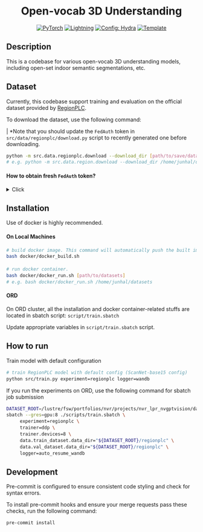 <div align="center">

# Open-vocab 3D Understanding

<a href="https://pytorch.org/get-started/locally/"><img alt="PyTorch" src="https://img.shields.io/badge/PyTorch-ee4c2c?logo=pytorch&logoColor=white"></a>
<a href="https://pytorchlightning.ai/"><img alt="Lightning" src="https://img.shields.io/badge/-Lightning-792ee5?logo=pytorchlightning&logoColor=white"></a>
<a href="https://hydra.cc/"><img alt="Config: Hydra" src="https://img.shields.io/badge/Config-Hydra-89b8cd"></a>
<a href="https://github.com/ashleve/lightning-hydra-template"><img alt="Template" src="https://img.shields.io/badge/-Lightning--Hydra--Template-017F2F?style=flat&logo=github&labelColor=gray"></a><br>

<!-- [![Paper](http://img.shields.io/badge/paper-arxiv.1001.2234-B31B1B.svg)](https://www.nature.com/articles/nature14539)
[![Conference](http://img.shields.io/badge/AnyConference-year-4b44ce.svg)](https://papers.nips.cc/paper/2020) -->

</div>

## Description

This is a codebase for various open-vocab 3D understanding models, including open-set indoor semantic segmentations, etc.

## Dataset

Currently, this codebase support training and evaluation on the official dataset provided by [RegionPLC](https://github.com/CVMI-Lab/PLA/tree/regionplc).

To download the dataset, use the following command:

| \*Note that you should update the `FedAuth` token in `src/data/regionplc/download.py` script to recently generated one before downloading.

```bash
python -m src.data.regionplc.download --download_dir [path/to/save/dataset]
# e.g. python -m src.data.region.download --download_dir /home/junhal/datasets/regionplc
```

#### How to obtain fresh `FedAuth` token?
<details><summary>Click</summary>

1. Open the following [link](https://connecthkuhk-my.sharepoint.com/personal/jhyang13_connect_hku_hk/_layouts/15/onedrive.aspx?id=%2Fpersonal%2Fjhyang13%5Fconnect%5Fhku%5Fhk%2FDocuments%2Fpretrained%5Fmodels%2Fregionplc%2Fcaption%5Ffiles%2Fscannet&ga=1) on Google Chrome.

2. Open developer tool and head to the Network tab. Apply `Doc` filter

3. Click a checkbox of some large file, such as `scannet_caption_idx_detic_and_sw_125k_iou0.3.pkl`

4. Click Download button above

<!-- ![alt text](assets/image.png) -->

<img src="assets/image.png" height="400">

5. Cancel the download process

6. Search for download payload on the Network tab

7. Click right mouse button and click `Copy as cURL`

<!-- ![alt text](assets/image-1.png) -->

<img src='assets/image-1.png' height="400">

08. Paste the copied cURL command somewhere and search for `FedAuth` token.

09. Update `FedAuth` variable in `src/data/regionplc/download.py` to new one.

10. Execute the above download command.
</details>

## Installation

Use of docker is highly recommended.

#### On Local Machines

```bash
# build docker image. This command will automatically push the built image to GitLab registry
bash docker/docker_build.sh

# run docker container.
bash docker/docker_run.sh [path/to/datasets]
# e.g. bash docker/docker_run.sh /home/junhal/datasets
```

#### ORD

On ORD cluster, all the installation and docker container-related stuffs are located in sbatch script: `script/train.sbatch`

Update appropriate variables in `script/train.sbatch` script.

## How to run

Train model with default configuration

```bash
# train RegionPLC model with default config (ScanNet-base15 config)
python src/train.py experiment=regionplc logger=wandb
```

If you run the experiments on ORD, use the following command for sbatch job submission

```bash
DATASET_ROOT=/lustre/fsw/portfolios/nvr/projects/nvr_lpr_nvgptvision/datasets
sbatch --gres=gpu:8 ./scripts/train.sbatch \
     experiment=regionplc \
     trainer=ddp \
     trainer.devices=8 \
     data.train_dataset.data_dir="${DATASET_ROOT}/regionplc" \
     data.val_dataset.data_dir="${DATASET_ROOT}/regionplc" \
     logger=auto_resume_wandb
```

## Development

Pre-commit is configured to ensure consistent code styling and check for syntax errors.

To install pre-commit hooks and ensure your merge requests pass these checks, run the following command:

```bash
pre-commit install
```
